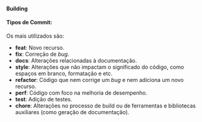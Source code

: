 #### Building


#### Tipos de Commit:
Os mais utilizados são:
* **feat**: Novo recurso.
* **fix**: Correção de _bug_.
* **docs**: Alterações relacionadas à documentação.
* **style**: Alterações que não impactam o significado do código, como espaços em branco, formatação e etc.
* **refactor**: Código que nem corrige um _bug_ e nem adiciona um novo recurso. 
* **perf**: Código com foco na melhoria de desempenho.
* **test**: Adição de testes.
* **chore**: Alterações no processo de build ou de ferramentas e bibliotecas auxiliares (como geração de documentação).